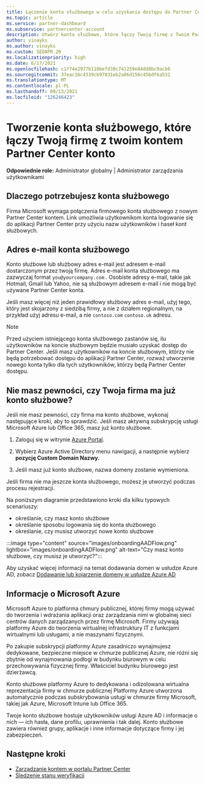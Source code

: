 ```yaml
---
title: Łączenie konta służbowego w celu uzyskania dostępu do Partner Center
ms.topic: article
ms.service: partner-dashboard
ms.subservice: partnercenter-account
description: Utwórz konto służbowe, które łączy Twoją firmę z Twoim Partner Center kontem. Dzięki temu pracownicy w firmie mogą uzyskać dostęp do Partner Center.
author: vinayks
ms.author: vinayks
ms.custom: SEOAPR.20
ms.localizationpriority: high
ms.date: 6/17/2021
ms.openlocfilehash: c1f74e2977b110befd38c741259e84dd8bc9acb6
ms.sourcegitcommit: 37eac16c4339cb97831eb2a86d156c45bdf6a531
ms.translationtype: MT
ms.contentlocale: pl-PL
ms.lasthandoff: 09/13/2021
ms.locfileid: "126246423"
---
```

# <a name="create-a-work-account-that-links-your-company-to-your-partner-center-account"></a>Tworzenie konta służbowego, które łączy Twoją firmę z twoim kontem Partner Center konto

**Odpowiednie role:** Administrator globalny | Administrator zarządzania użytkownikami

## <a name="why-you-need-a-work-account"></a>Dlaczego potrzebujesz konta służbowego

Firma Microsoft wymaga połączenia firmowego konta służbowego z nowym Partner Center kontem. Link umożliwia użytkownikom konta logowanie się do aplikacji Partner Center przy użyciu nazw użytkowników i haseł kont służbowych.

## <a name="the-work-account-email-address"></a>Adres e-mail konta służbowego

Konto służbowe lub służbowy adres e-mail jest adresem e-mail dostarczonym przez twoją firmę. Adres e-mail konta służbowego ma zazwyczaj format `you@yourcompany.com` . Osobiste adresy e-mail, takie jak Hotmail, Gmail lub Yahoo, nie są służbowym adresem e-mail i nie mogą być używane Partner Center konta.

Jeśli masz więcej niż jeden prawidłowy służbowy adres e-mail, użyj tego, który jest skojarzony z siedzibą firmy, a nie z działem regionalnym, na przykład użyj adresu e-mail, a nie `contoso.com` `contoso.uk` adresu.

> [!NOTE]  
> Przed użyciem istniejącego konta służbowego zastanów się, ilu użytkowników na koncie służbowym będzie musiało uzyskać dostęp do Partner Center. Jeśli masz użytkowników na koncie służbowym, którzy nie będą potrzebować dostępu do aplikacji Partner Center, rozważ utworzenie nowego konta tylko dla tych użytkowników, którzy będą Partner Center dostępu.

## <a name="not-sure-if-your-company-already-has-a-work-account"></a>Nie masz pewności, czy Twoja firma ma już konto służbowe?

Jeśli nie masz pewności, czy firma ma konto służbowe, wykonaj następujące kroki, aby to sprawdzić. Jeśli masz aktywną subskrypcję usługi Microsoft Azure lub Office 365, masz już konto służbowe.

1. Zaloguj się w witrynie [Azure Portal](https://portal.azure.com).

2. Wybierz Azure Active Directory menu nawigacji, a następnie wybierz **pozycję Custom Domain Nazwy.**

3. Jeśli masz już konto służbowe, nazwa domeny zostanie wymieniona.

Jeśli firma nie ma jeszcze konta służbowego, możesz je utworzyć podczas procesu rejestracji.

Na poniższym diagramie przedstawiono kroki dla kilku typowych scenariuszy:

- określanie, czy masz konto służbowe
- określanie sposobu logowania się do konta służbowego
- określanie, czy musisz utworzyć nowe konto służbowe

:::image type="content" source="images/onboardingAADFlow.png" lightbox="images/onboardingAADFlow.png" alt-text="Czy masz konto służbowe, czy musisz je utworzyć?":::

Aby uzyskać więcej informacji na temat dodawania domen w usłudze Azure AD, zobacz [Dodawanie lub kojarzenie domeny w usłudze Azure AD](/azure/active-directory/active-directory-add-domain)

## <a name="about-microsoft-azure"></a>Informacje o Microsoft Azure

Microsoft Azure to platforma chmury publicznej, której firmy mogą używać do tworzenia i wdrażania aplikacji oraz zarządzania nimi w globalnej sieci centrów danych zarządzanych przez firmę Microsoft. Firmy używają platformy Azure do tworzenia wirtualnej infrastruktury IT z funkcjami wirtualnymi lub usługami, a nie maszynami fizycznymi.

Po zakupie subskrypcji platformy Azure zasadniczo wynajmujesz dedykowane, bezpieczne miejsce w chmurze publicznej Azure, nie różni się zbytnie od wynajmowania podłogi w budynku biurowym w celu przechowywania fizycznej firmy. Właściciel budynku biurowego jest dzierżawcą.

Konto służbowe platformy Azure to dedykowana i odizolowana wirtualna reprezentacja firmy w chmurze publicznej Platformy Azure utworzona automatycznie podczas subskrybowania usługi w chmurze firmy Microsoft, takiej jak Azure, Microsoft Intune lub Office 365.

Twoje konto służbowe hostuje użytkowników usługi Azure AD i informacje o nich — ich hasła, dane profilu, uprawnienia i tak dalej. Konto służbowe zawiera również grupy, aplikacje i inne informacje dotyczące firmy i jej zabezpieczeń.

## <a name="next-steps"></a>Następne kroki

- [Zarządzanie kontem w portalu Partner Center](partner-center-account-setup.md)
- [Śledzenie stanu weryfikacji](verification-responses.md)
